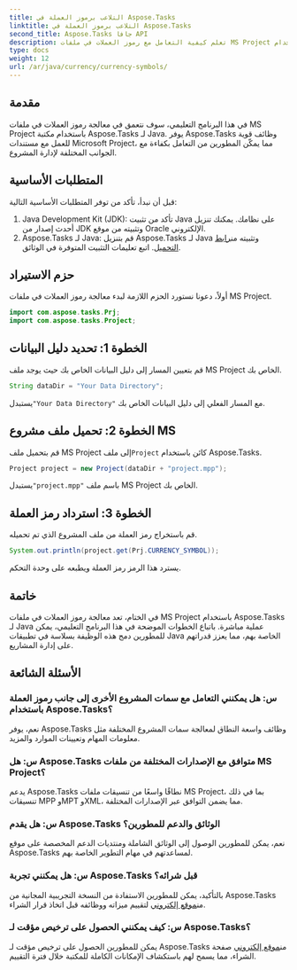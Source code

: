 ```yaml
---
title: التلاعب برموز العملة في Aspose.Tasks
linktitle: التلاعب برموز العملة في Aspose.Tasks
second_title: Aspose.Tasks جافا API
description: تعلم كيفية التعامل مع رموز العملات في ملفات MS Project باستخدام Aspose.Tasks لـ Java. خطوات سهلة لإدارة المشاريع بكفاءة.
type: docs
weight: 12
url: /ar/java/currency/currency-symbols/
---
```

## مقدمة
في هذا البرنامج التعليمي، سوف نتعمق في معالجة رموز العملات في ملفات MS Project باستخدام مكتبة Aspose.Tasks لـ Java. يوفر Aspose.Tasks وظائف قوية للعمل مع مستندات Microsoft Project، مما يمكّن المطورين من التعامل بكفاءة مع الجوانب المختلفة لإدارة المشروع.
## المتطلبات الأساسية
قبل أن نبدأ، تأكد من توفر المتطلبات الأساسية التالية:
1. Java Development Kit (JDK): تأكد من تثبيت Java على نظامك. يمكنك تنزيل أحدث إصدار من JDK وتثبيته من موقع Oracle الإلكتروني.
2.  Aspose.Tasks لـ Java: قم بتنزيل Aspose.Tasks لـ Java وتثبيته من[رابط التحميل](https://releases.aspose.com/tasks/java/). اتبع تعليمات التثبيت المتوفرة في الوثائق.

## حزم الاستيراد
أولاً، دعونا نستورد الحزم اللازمة لبدء معالجة رموز العملات في ملفات MS Project.
```java
import com.aspose.tasks.Prj;
import com.aspose.tasks.Project;
```

## الخطوة 1: تحديد دليل البيانات
قم بتعيين المسار إلى دليل البيانات الخاص بك حيث يوجد ملف MS Project الخاص بك.
```java
String dataDir = "Your Data Directory";
```
 يستبدل`"Your Data Directory"` مع المسار الفعلي إلى دليل البيانات الخاص بك.
## الخطوة 2: تحميل ملف مشروع MS
 قم بتحميل ملف MS Project إلى ملف`Project` كائن باستخدام Aspose.Tasks.
```java
Project project = new Project(dataDir + "project.mpp");
```
 يستبدل`"project.mpp"` باسم ملف MS Project الخاص بك.
## الخطوة 3: استرداد رمز العملة
قم باستخراج رمز العملة من ملف المشروع الذي تم تحميله.
```java
System.out.println(project.get(Prj.CURRENCY_SYMBOL));
```
يسترد هذا الرمز رمز العملة ويطبعه على وحدة التحكم.

## خاتمة
في الختام، تعد معالجة رموز العملات في ملفات MS Project باستخدام Aspose.Tasks لـ Java عملية مباشرة. باتباع الخطوات الموضحة في هذا البرنامج التعليمي، يمكن للمطورين دمج هذه الوظيفة بسلاسة في تطبيقات Java الخاصة بهم، مما يعزز قدراتهم على إدارة المشاريع.
## الأسئلة الشائعة
### س: هل يمكنني التعامل مع سمات المشروع الأخرى إلى جانب رموز العملة باستخدام Aspose.Tasks؟
نعم، يوفر Aspose.Tasks وظائف واسعة النطاق لمعالجة سمات المشروع المختلفة مثل معلومات المهام وتعيينات الموارد والمزيد.
### س: هل Aspose.Tasks متوافق مع الإصدارات المختلفة من ملفات MS Project؟
يدعم Aspose.Tasks نطاقًا واسعًا من تنسيقات ملفات MS Project، بما في ذلك تنسيقات MPP وMPT وXML، مما يضمن التوافق عبر الإصدارات المختلفة.
### س: هل يقدم Aspose.Tasks الوثائق والدعم للمطورين؟
نعم، يمكن للمطورين الوصول إلى الوثائق الشاملة ومنتديات الدعم المخصصة على موقع Aspose.Tasks لمساعدتهم في مهام التطوير الخاصة بهم.
### س: هل يمكنني تجربة Aspose.Tasks قبل شرائه؟
 بالتأكيد، يمكن للمطورين الاستفادة من النسخة التجريبية المجانية من Aspose.Tasks من[موقع إلكتروني](https://purchase.aspose.com/buy) لتقييم ميزاته ووظائفه قبل اتخاذ قرار الشراء.
### س: كيف يمكنني الحصول على ترخيص مؤقت لـ Aspose.Tasks؟
 يمكن للمطورين الحصول على ترخيص مؤقت لـ Aspose.Tasks من[موقع إلكتروني](https://purchase.aspose.com/temporary-license/) صفحة الشراء، مما يسمح لهم باستكشاف الإمكانات الكاملة للمكتبة خلال فترة التقييم.